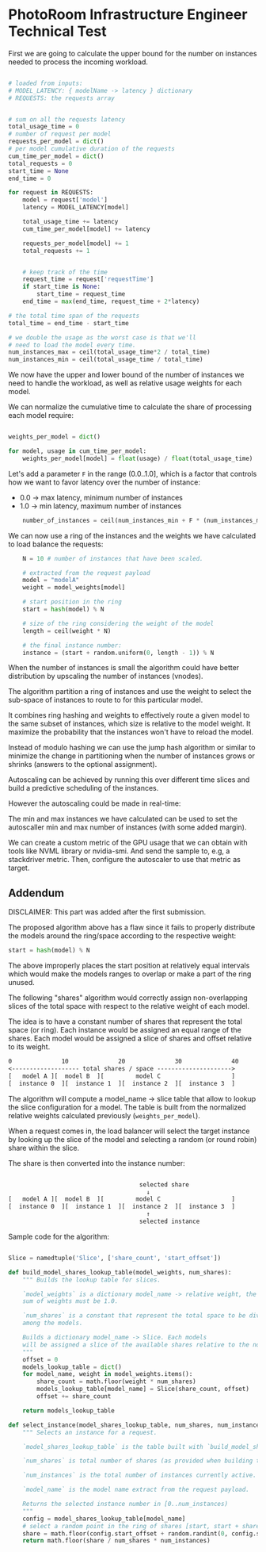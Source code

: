 # PhotoRoom Infrastructure Engineer Technical Test

First we are going to calculate the upper bound for the number on instances
needed to process the incoming workload.

```python

# loaded from inputs:
# MODEL_LATENCY: { modelName -> latency } dictionary
# REQUESTS: the requests array


# sum on all the requests latency 
total_usage_time = 0
# number of request per model
requests_per_model = dict()
# per model cumulative duration of the requests
cum_time_per_model = dict()
total_requests = 0
start_time = None
end_time = 0

for request in REQUESTS:
	model = request['model']
	latency = MODEL_LATENCY[model]

	total_usage_time += latency
	cum_time_per_model[model] += latency

	requests_per_model[model] += 1
	total_requests += 1


	# keep track of the time
	request_time = request['requestTime']
	if start_time is None:
		start_time = request_time
	end_time = max(end_time, request_time + 2*latency)

# the total time span of the requests
total_time = end_time - start_time

# we double the usage as the worst case is that we'll
# need to load the model every time.
num_instances_max = ceil(total_usage_time*2 / total_time)
num_instances_min = ceil(total_usage_time / total_time)
```

We now have the upper and lower bound of the number of instances we need to
handle the workload, as well as relative usage weights for each model.

We can normalize the cumulative time to calculate the share of processing each
model require:

```python

weights_per_model = dict()

for model, usage in cum_time_per_model:
	weights_per_model[model] = float(usage) / float(total_usage_time)
```

Let's add a parameter `F` in the range (0.0..1.0], which is a factor that
controls how we want to favor latency over the number of instance:

  - 0.0 -> max latency, minimum number of instances
  - 1.0 -> min latency, maximum number of instances

```python
	number_of_instances = ceil(num_instances_min + F * (num_instances_max - num_instances_min))
```

We can now use a ring of the instances and the weights we have calculated to
load balance the requests:

```python
	N = 10 # number of instances that have been scaled.

	# extracted from the request payload
	model = "modelA"
	weight = model_weights[model]

	# start position in the ring
	start = hash(model) % N

	# size of the ring considering the weight of the model
	length = ceil(weight * N)

	# the final instance number:
	instance = (start + random.uniform(0, length - 1)) % N
```

When the number of instances is small the algorithm could have better
distribution by upscaling the number of instances (vnodes).

The algorithm partition a ring of instances and use the weight to select the
sub-space of instances to route to for this particular model.

It combines ring hashing and weights to effectively route a given model to the
same subset of instances, which size is relative to the model weight. It
maximize the probability that the instances won't have to reload the model.

Instead of modulo hashing we can use the jump hash algorithm or similar to
minimize the change in partitioning when the number of instances grows or
shrinks (answers to the optional assignment).

Autoscaling can be achieved by running this over different time slices and
build a predictive scheduling of the instances.

However the autoscaling could be made in real-time:

The min and max instances we have calculated can be used to set the
autoscaller min and max number of instances (with some added margin).

We can create a custom metric of the GPU usage that we can obtain with tools
like NVML library or nvidia-smi. And send the sample to, e.g, a stackdriver
metric. Then, configure the autoscaler to use that metric as target.


## Addendum

DISCLAIMER: This part was added after the first submission.

The proposed algorithm above has a flaw since it fails to properly distribute
the models around the ring/space according to the respective weight:

```python
start = hash(model) % N
```

The above improperly places the start position at relatively equal intervals
which would make the models ranges to overlap or make a part of the ring
unused.

The following "shares" algorithm would correctly assign non-overlapping slices
of the total space with respect to the relative weight of each model.

The idea is to have a constant number of shares that represent the total space
(or ring). Each instance would be assigned an equal range of the shares. Each
model would be assigned a slice of shares and offset relative to its weight.


```txt
0              10              20              30              40
<------------------- total shares / space --------------------->
[   model A ][  model B  ][         model C                    ]
[  instance 0  ][  instance 1  ][  instance 2  ][  instance 3  ]

```

The algorithm will compute a model_name -> slice table that allow to lookup
the slice configuration for a model. The table is built from the normalized
relative weights calculated previously (`weights_per_model`).

When a request comes in, the load balancer will select the target instance by
looking up the slice of the model and selecting a random (or round robin) share
within the slice.

The share is then converted into the instance number:

```txt

                                     selected share
                                       ↓
[   model A ][  model B  ][         model C                    ]
[  instance 0  ][  instance 1  ][  instance 2  ][  instance 3  ]
                                       ↑
                                     selected instance

```

Sample code for the algorithm:

```python

Slice = namedtuple('Slice', ['share_count', 'start_offset'])

def build_model_shares_lookup_table(model_weights, num_shares):
    """ Builds the lookup table for slices.

    `model_weights` is a dictionary model_name -> relative weight, the
    sum of weights must be 1.0.

    `num_shares` is a constant that represent the total space to be divided
    among the models.

    Builds a dictionary model_name -> Slice. Each models
    will be assigned a slice of the available shares relative to the normalized weights.
    """
    offset = 0
    models_lookup_table = dict()
    for model_name, weight in model_weights.items():
        share_count = math.floor(weight * num_shares)
        models_lookup_table[model_name] = Slice(share_count, offset)
        offset += share_count

    return models_lookup_table

def select_instance(model_shares_lookup_table, num_shares, num_instances, model_name):
    """ Selects an instance for a request.

    `model_shares_lookup_table` is the table built with `build_model_shares_lookup_table`

    `num_shares` is total number of shares (as provided when building the lookup table)

    `num_instances` is the total number of instances currently active.

    `model_name` is the model name extract from the request payload.

    Returns the selected instance number in [0..num_instances)
    """
    config = model_shares_lookup_table[model_name]
    # select a random point in the ring of shares [start, start + share_count)
    share = math.floor(config.start_offset + random.randint(0, config.share_count - 1))
    return math.floor(share / num_shares * num_instances)

```
